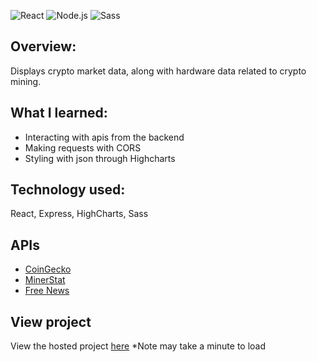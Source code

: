 ![React](https://img.shields.io/badge/React-20232A?style=for-the-badge&logo=react&logoColor=61DAFB)
![Node.js](https://img.shields.io/badge/Node.js-339933?style=for-the-badge&logo=nodedotjs&logoColor=white)
![Sass](https://img.shields.io/badge/Sass-CC6699?style=for-the-badge&logo=sass&logoColor=white)

## Overview:
Displays crypto market data, along with hardware data related to crypto mining.

## What I learned:

- Interacting with apis from the backend
- Making requests with CORS
- Styling with json through Highcharts

## Technology used:

React, Express, HighCharts, Sass

## APIs

- [CoinGecko](https://www.coingecko.com/en/api) 
- [MinerStat](https://api.minerstat.com/) 
- [Free News](https://rapidapi.com/newscatcher-api-newscatcher-api-default/api/free-news/)

## View project

View the hosted project [here](https://online-store-jaydenl.herokuapp.com/) \*Note may take a minute to load
